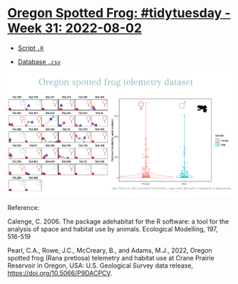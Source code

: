 # [Oregon Spotted Frog:  #tidytuesday - Week 31: 2022-08-02](https://github.com/rfordatascience/tidytuesday/tree/master/data/2022/2022-08-02)


- [Script `.R`]()

- [Database `.csv`](https://raw.githubusercontent.com/rfordatascience/tidytuesday/master/data/2022/2022-08-02/frogs.csv)

<img src="https://github.com/fblpalmeira/frogs_adehabitat/blob/main/Oregon%20spotted%20frog%20telemetry%20dataset.png">

Reference:

Calenge, C. 2006. The package adehabitat for the R software: a tool for the analysis of space and habitat use by animals. Ecological Modelling, 197, 516-519

Pearl, C.A., Rowe, J.C., McCreary, B., and Adams, M.J., 2022, Oregon spotted frog (Rana pretiosa) telemetry and habitat use at Crane Prairie Reservoir in Oregon, USA: U.S. Geological Survey data release, https://doi.org/10.5066/P9DACPCV.
